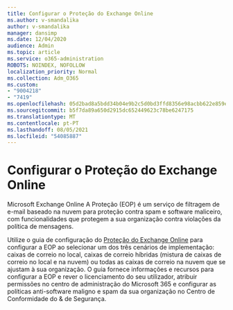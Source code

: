 ```yaml
---
title: Configurar o Proteção do Exchange Online
ms.author: v-smandalika
author: v-smandalika
manager: dansimp
ms.date: 12/04/2020
audience: Admin
ms.topic: article
ms.service: o365-administration
ROBOTS: NOINDEX, NOFOLLOW
localization_priority: Normal
ms.collection: Adm_O365
ms.custom:
- "9004218"
- "7419"
ms.openlocfilehash: 05d2bad8a5bdd34b04e9b2c5d0bd3ffd8356e98acbb622e859e2464f09e6222b
ms.sourcegitcommit: b5f7da89a650d2915dc652449623c78be6247175
ms.translationtype: MT
ms.contentlocale: pt-PT
ms.lasthandoff: 08/05/2021
ms.locfileid: "54085887"
---
```

# <a name="set-up-exchange-online-protection"></a>Configurar o Proteção do Exchange Online

Microsoft Exchange Online A Proteção (EOP) é um serviço de filtragem de e-mail baseado na nuvem para proteção contra spam e software maliceiro, com funcionalidades que protegem a sua organização contra violações da política de mensagens.

Utilize o guia de configuração do [Proteção do Exchange Online](https://go.microsoft.com/fwlink/?linkid=2071067) para configurar a EOP ao selecionar um dos três cenários de implementação: caixas de correio no local, caixas de correio híbridas (mistura de caixas de correio no local e na nuvem) ou todas as caixas de correio na nuvem que se ajustam à sua organização. O guia fornece informações e recursos para configurar a EOP e rever o licenciamento do seu utilizador, atribuir permissões no centro de administração do Microsoft 365 e configurar as políticas anti-software maligno e spam da sua organização no Centro de Conformidade do & de Segurança.

